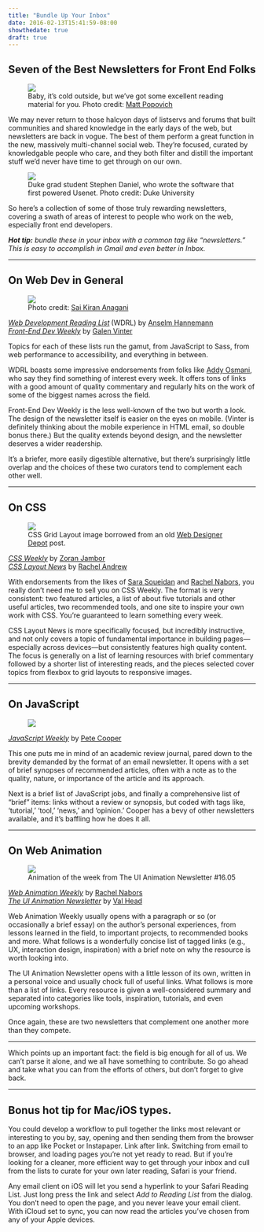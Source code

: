 ```yaml
---
title: "Bundle Up Your Inbox"
date: 2016-02-13T15:41:59-08:00
showthedate: true
draft: true
---
```



<h2>Seven of the Best Newsletters for Front End Folks</h2>
<figure class="wp-caption">

<img src="/images/read-all-about-it.jpg">

<figcaption class="wp-caption-text">Baby, it’s cold outside, but we’ve got some excellent reading material for you. Photo credit: <a href="https://unsplash.com/mattpopovich" target="_blank">Matt Popovich</a></figcaption></figure>

<p>We may never return to those halcyon days of listservs and forums that built communities and shared knowledge in the early days of the web, but newsletters are back in vogue. The best of them perform a great function in the new, massively multi-channel social web. They’re focused, curated by knowledgable people who care, and they both filter and distill the important stuff we’d never have time to get through on our own.</p>
<figure class="wp-caption">

<img src="/images/stephen-daniel-usenet.jpg">

<figcaption class="wp-caption-text">Duke grad student Stephen Daniel, who wrote the software that first powered Usenet. Photo credit: Duke University</figcaption></figure><p>So here’s a collection of some of those truly rewarding newsletters, covering a swath of areas of interest to people who work on the web, especially front end developers.</p>
<p><strong><em>Hot tip:</em></strong><em> bundle these in your inbox with a common tag like “newsletters.” This is easy to accomplish in Gmail and even better in Inbox.</em></p>

<hr>

<h2>On Web Dev in General</h2>
<figure class="wp-caption">

<img src="/images/exciting-action-shot-of-code.jpg">

<figcaption class="wp-caption-text">Photo credit: <a href="https://unsplash.com/iamkiran" target="_blank">Sai Kiran Anagani</a></figcaption></figure><p><a href="http://wdrl.info" target="_blank"><em>Web Development Reading List</em></a><strong> </strong>(WDRL) by <a href="https://medium.com/@helloanselm" target="_blank">Anselm Hannemann</a><br><a href="http://frontenddevweekly.com" target="_blank"><em>Front-End Dev Weekly</em></a> by <a href="https://medium.com/@gvinter" target="_blank">Galen Vinter</a></p>
<p>Topics for each of these lists run the gamut, from JavaScript to Sass, from web performance to accessibility, and everything in between.</p>
<p>WDRL boasts some impressive endorsements from folks like <a href="https://medium.com/@addyosmani" target="_blank">Addy Osmani</a>, who say they find something of interest every week. It offers tons of links with a good amount of quality commentary and regularly hits on the work of some of the biggest names across the field.</p>
<p>Front-End Dev Weekly is the less well-known of the two but worth a look. The design of the newsletter itself is easier on the eyes on mobile. (Vinter is definitely thinking about the mobile experience in HTML email, so double bonus there.) But the quality extends beyond design, and the newsletter deserves a wider readership.</p>
<p>It’s a briefer, more easily digestible alternative, but there’s surprisingly little overlap and the choices of these two curators tend to complement each other well.</p>
<hr>

<h2>On CSS</h2>
<figure class="wp-caption">

<img src="/images/css-grid.jpg">

<figcaption class="wp-caption-text">CSS Grid Layout image borrowed from an old <a href="http://www.webdesignerdepot.com/2010/07/30-useful-frameworks-for-designers/" target="_blank">Web Designer Depot</a> post.</figcaption></figure><p><a href="http://css-weekly.com" target="_blank"><em>CSS Weekly</em></a> by <a href="https://medium.com/@zoranjambor" target="_blank">Zoran Jambor</a><br><a href="http://csslayout.news" target="_blank"><em>CSS Layout News</em></a> by <a href="https://medium.com/@rachelandrew" target="_blank">Rachel Andrew</a></p>
<p>With endorsements from the likes of <a href="https://medium.com/@sarasoueidan" target="_blank">Sara Soueidan</a> and <a href="https://medium.com/@rachelnabors" target="_blank">Rachel Nabors</a>, you really don’t need me to sell you on CSS Weekly. The format is very consistent: two featured articles, a list of about five tutorials and other useful articles, two recommended tools, and one site to inspire your own work with CSS. You’re guaranteed to learn something every week.</p>
<p>CSS Layout News is more specifically focused, but incredibly instructive, and not only covers a topic of fundamental importance in building pages—especially across devices—but consistently features high quality content. The focus is generally on a list of learning resources with brief commentary followed by a shorter list of interesting reads, and the pieces selected cover topics from flexbox to grid layouts to responsive images.</p>
<hr>

<h2>On JavaScript</h2>
<figure>

<img src="/images/toyQuery.jpg">
</figure><p><a href="http://javascriptweekly.com" target="_blank"><em>JavaScript Weekly</em></a> by <a href="https://medium.com/@peterc" target="_blank">Pete Cooper</a></p>
<p>This one puts me in mind of an academic review journal, pared down to the brevity demanded by the format of an email newsletter. It opens with a set of brief synopses of recommended articles, often with a note as to the quality, nature, or importance of the article and its approach.</p>
<p>Next is a brief list of JavaScript jobs, and finally a comprehensive list of “brief” items: links without a review or synopsis, but coded with tags like, ‘tutorial,’ ‘tool,’ ‘news,’ and ‘opinion.’ Cooper has a bevy of other newsletters available, and it’s baffling how he does it all.</p>
<hr>

<h2>On Web Animation</h2>
<figure class="wp-caption">

<img src="/images/ui-animation-newsletter.gif">

<figcaption class="wp-caption-text">Animation of the week from The UI Animation Newsletter #16.05</figcaption></figure><p><a href="http://rachelnabors.com/newsletters/" target="_blank"><em>Web Animation Weekly</em></a> by <a href="https://medium.com/@rachelnabors" target="_blank">Rachel Nabors</a><br><a href="http://valhead.com/newsletter/" target="_blank"><em>The UI Animation Newsletter</em></a> by <a href="https://medium.com/@vlh" target="_blank">Val Head</a></p>
<p>Web Animation Weekly usually opens with a paragraph or so (or occasionally a brief essay) on the author’s personal experiences, from lessons learned in the field, to important projects, to recommended books and more. What follows is a wonderfully concise list of tagged links (e.g., UX, interaction design, inspiration) with a brief note on why the resource is worth looking into.</p>
<p>The UI Animation Newsletter opens with a little lesson of its own, written in a personal voice and usually chock full of useful links. What follows is more than a list of links. Every resource is given a well-considered summary and separated into categories like tools, inspiration, tutorials, and even upcoming workshops.</p>
<p>Once again, these are two newsletters that complement one another more than they compete.</p>
<hr>
<p>Which points up an important fact: the field is big enough for all of us. We can’t parse it alone, and we all have something to contribute. So go ahead and take what you can from the efforts of others, but don’t forget to give back.</p><hr>

<h2>Bonus hot tip for Mac/iOS types.</h2>
<p>You could develop a workflow to pull together the links most relevant or interesting to you by, say, opening and then sending them from the browser to an app like Pocket or Instapaper. Link after link. Switching from email to browser, and loading pages you’re not yet ready to read. But if you’re looking for a cleaner, more efficient way to get through your inbox and cull from the lists to curate for your own later reading, Safari is your friend.</p>
<p>Any email client on iOS will let you send a hyperlink to your Safari Reading List. Just long press the link and select <em>Add to Reading List</em> from the dialog. You don’t need to open the page, and you never leave your email client. With iCloud set to sync, you can now read the articles you’ve chosen from any of your Apple devices.</p>